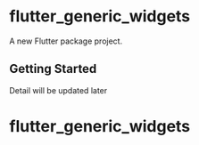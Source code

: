# flutter_generic_widgets

A new Flutter package project.

## Getting Started

Detail will be updated later

# flutter_generic_widgets
